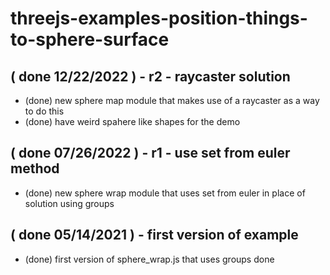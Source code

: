 # threejs-examples-position-things-to-sphere-surface

## ( done 12/22/2022 ) - r2 - raycaster solution
* (done) new sphere map module that makes use of a raycaster as a way to do this
* (done) have weird spahere like shapes for the demo

## ( done 07/26/2022 ) - r1 - use set from euler method
* (done) new sphere wrap module that uses set from euler in place of solution using groups

## ( done 05/14/2021 ) - first version of example
* (done) first version of sphere_wrap.js that uses groups done
